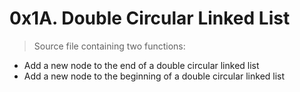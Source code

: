 # 0x1A. Double Circular Linked List
> Source file containing two functions:
* Add a new node to the end of a double circular linked list
* Add a new node to the beginning of a double circular linked list